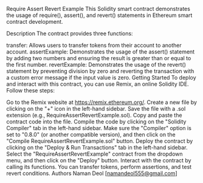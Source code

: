 Require Assert Revert Example 
This Solidity smart contract demonstrates the usage of require(), assert(), and revert() statements in Ethereum smart contract development.

Description
The contract provides three functions:

transfer: Allows users to transfer tokens from their account to another account.
assertExample: Demonstrates the usage of the assert() statement by adding two numbers and ensuring the result is greater than or equal to the first number.
revertExample: Demonstrates the usage of the revert() statement by preventing division by zero and reverting the transaction with a custom error message if the input value is zero.
Getting Started
To deploy and interact with this contract, you can use Remix, an online Solidity IDE. Follow these steps:

Go to the Remix website at https://remix.ethereum.org/.
Create a new file by clicking on the "+" icon in the left-hand sidebar. Save the file with a .sol extension (e.g., RequireAssertRevertExample.sol).
Copy and paste the contract code into the file.
Compile the code by clicking on the "Solidity Compiler" tab in the left-hand sidebar. Make sure the "Compiler" option is set to "0.8.0" (or another compatible version), and then click on the "Compile RequireAssertRevertExample.sol" button.
Deploy the contract by clicking on the "Deploy & Run Transactions" tab in the left-hand sidebar. Select the "RequireAssertRevertExample" contract from the dropdown menu, and then click on the "Deploy" button.
Interact with the contract by calling its functions. You can transfer tokens, perform assertions, and test revert conditions.
Authors
Naman Deol [namandeol555@gmail.com]
